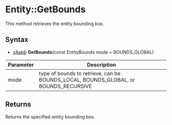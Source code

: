 # Entity::GetBounds

This method retrieves the entity bounding box.

## Syntax

- [xAabb](xAabb.md) **GetBounds**(const EntityBounds mode = BOUNDS_GLOBAL)

| Parameter | Description |
| --- | --- |
| mode | type of bounds to retrieve, can be BOUNDS_LOCAL, BOUNDS_GLOBAL, or BOUNDS_RECURSIVE |

## Returns

Returns the specified entity bounding box.

